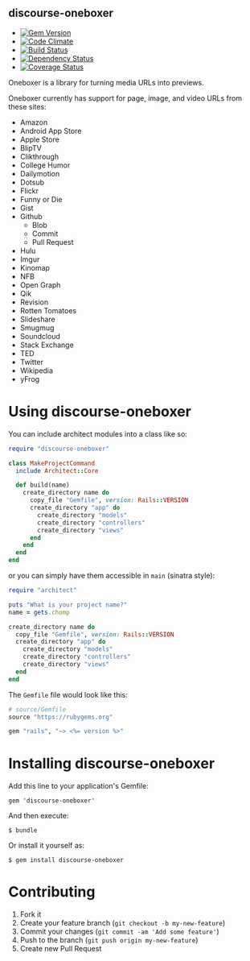 discourse-oneboxer
----------

  - [![Gem Version](https://badge.fury.io/rb/architect.png)](https://rubygems.org/gems/architect)
  - [![Code Climate](https://codeclimate.com/github/krainboltgreene/architect.png)](https://codeclimate.com/github/krainboltgreene/architect)
  - [![Build Status](https://travis-ci.org/krainboltgreene/architect.png)](https://travis-ci.org/krainboltgreene/architect)
  - [![Dependency Status](https://gemnasium.com/dysania/discourse-oneboxer.png)](https://gemnasium.com/dysania/discourse-oneboxer)
  - [![Coverage Status](https://coveralls.io/repos/dysania/discourse-oneboxer/badge.png)](https://coveralls.io/r/dysania/discourse-oneboxer)


Oneboxer is a library for turning media URLs into previews.

Oneboxer currently has support for page, image, and video URLs from these sites:
- Amazon
- Android App Store
- Apple Store
- BlipTV
- Clikthrough
- College Humor
- Dailymotion
- Dotsub
- Flickr
- Funny or Die
- Gist
- Github
    - Blob
    - Commit
    - Pull Request
- Hulu
- Imgur
- Kinomap
- NFB
- Open Graph
- Qik
- Revision
- Rotten Tomatoes
- Slideshare
- Smugmug
- Soundcloud
- Stack Exchange
- TED
- Twitter
- Wikipedia
- yFrog


Using discourse-oneboxer
===============

You can include architect modules into a class like so:

``` ruby
require "discourse-oneboxer"

class MakeProjectCommand
  include Architect::Core

  def build(name)
    create_directory name do
      copy_file "Gemfile", version: Rails::VERSION
      create_directory "app" do
        create_directory "models"
        create_directory "controllers"
        create_directory "views"
      end
    end
  end
end
```

or you can simply have them accessible in `main` (sinatra style):

``` ruby
require "architect"

puts "What is your project name?"
name = gets.chomp

create_directory name do
  copy_file "Gemfile", version: Rails::VERSION
  create_directory "app" do
    create_directory "models"
    create_directory "controllers"
    create_directory "views"
  end
end
```

The `Gemfile` file would look like this:

``` ruby
# source/Gemfile
source "https://rubygems.org"

gem "rails", "~> <%= version %>"
```


Installing discourse-oneboxer
==================

Add this line to your application's Gemfile:

    gem 'discourse-oneboxer'

And then execute:

    $ bundle

Or install it yourself as:

    $ gem install discourse-oneboxer


Contributing
============

  1. Fork it
  2. Create your feature branch (`git checkout -b my-new-feature`)
  3. Commit your changes (`git commit -am 'Add some feature'`)
  4. Push to the branch (`git push origin my-new-feature`)
  5. Create new Pull Request
